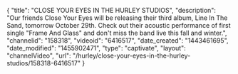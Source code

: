 {
    "title": "CLOSE YOUR EYES IN THE HURLEY STUDIOS",
    "description": "Our friends Close Your Eyes will be releasing their third album, Line In The Sand, tomorrow October 29th. Check out their acoustic performance of first single \"Frame And Glass\" and don't miss the band live this fall and winter.",
    "channelid": "158318",
    "videoid": "6416517",
    "date_created": "1443461695",
    "date_modified": "1455902471",
    "type": "captivate",
    "layout": "channelVideo",
    "url": "\/hurley\/close-your-eyes-in-the-hurley-studios\/158318-6416517"
}
